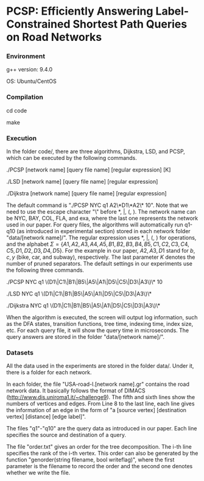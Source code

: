 # PCSP: Efficiently Answering Label-Constrained Shortest Path Queries on Road Networks

### Environment

g++ version: 9.4.0 

OS: Ubuntu/CentOS

### Compilation

cd code

make

### Execution

In the folder code/, there are three algorithms, Dijkstra, LSD, and PCSP, which can be executed by the following commands.

./PCSP [network name] [query file name] [regular expression] [K]

./LSD [network name] [query file name] [regular expression] 

./Dijkstra [network name] [query file name] [regular expression]

The default command is "./PCSP NYC q1 A2\\\*D1\\\*A2\\\* 10". Note that we need to use the escape character "\\" before *, |, (, ). The network name can be NYC, BAY, COL, FLA, and exa, where the last one represents the network used in our paper. For query files, the algorithms will automatically run q1-q10 (as introduced in experimental section) stored in each network folder "data/[network name]/". The regular expression uses *, |, (, ) for operations, and the alphabet $\Sigma=\{A1,A2,A3,A4,A5,B1,B2,B3,B4,B5,C1,C2,C3,C4,C5,D1,D2,D3,D4,D5\}$. For the example in our paper, $A2,A3,D1$ stand for $b,c,y$ (bike, car, and subway), respectively. The last parameter $K$ denotes the number of pruned separators. The default settings in our experiments use the following three commands.

./PCSP NYC q1 \\(D1\\|C1\\|B1\\|B5\\|A5\\|A1\\|D5\\|C5\\|D3\\|A3\\)\\* 10

./LSD NYC q1 \\(D1\\|C1\\|B1\\|B5\\|A5\\|A1\\|D5\\|C5\\|D3\\|A3\\)\\*

./Dijkstra NYC q1 \\(D1\\|C1\\|B1\\|B5\\|A5\\|A1\\|D5\\|C5\\|D3\\|A3\\)\\*

When the algorithm is executed, the screen will output log information, such as the DFA states, transition functions, tree time, indexing time, index size, etc. For each query file, it will show the query time in microseconds. The query answers are stored in the folder "data/[network name]/".

### Datasets

All the data used in the experiments are stored in the folder data/. Under it, there is a folder for each network. 

In each folder, the file "USA-road-l.[network name].gr" contains the road network data. It basically follows the format of DIMACS (http://www.dis.uniroma1.it/~challenge9). The fifth and sixth lines show the numbers of vertices and edges. From Line 8 to the last line, each line gives the information of an edge in the form of "a [source vertex] [destination vertex] [distance] [edge label]".

The files "q1"-"q10" are the query data as introduced in our paper. Each line specifies the source and destination of a query.

The file "order.txt" gives an order for the tree decomposition. The i-th line specifies the rank of the i-th vertex. This order can also be generated by the function "genorder(string filename, bool writeflag)", where the first parameter is the filename to record the order and the second one denotes whether we write the file.

